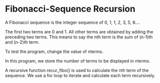 # Fibonacci-Sequence Recursion
A Fibonacci sequence is the integer sequence of 0, 1, 1, 2, 3, 5, 8....

The first two terms are 0 and 1. All other terms are obtained by adding the preceding two terms. This means to say the nth term is the sum of (n-1)th and (n-2)th term. 

To test the program, change the value of nterms.

In this program, we store the number of terms to be displayed in nterms.

A recursive function recur_fibo() is used to calculate the nth term of the sequence. We use a for loop to iterate and calculate each term recursively.
